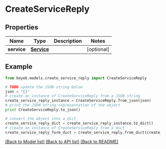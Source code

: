 # CreateServiceReply


## Properties
Name | Type | Description | Notes
------------ | ------------- | ------------- | -------------
**service** | [**Service**](Service.md) |  | [optional] 

## Example

```python
from koyeb.models.create_service_reply import CreateServiceReply

# TODO update the JSON string below
json = "{}"
# create an instance of CreateServiceReply from a JSON string
create_service_reply_instance = CreateServiceReply.from_json(json)
# print the JSON string representation of the object
print CreateServiceReply.to_json()

# convert the object into a dict
create_service_reply_dict = create_service_reply_instance.to_dict()
# create an instance of CreateServiceReply from a dict
create_service_reply_form_dict = create_service_reply.from_dict(create_service_reply_dict)
```
[[Back to Model list]](../README.md#documentation-for-models) [[Back to API list]](../README.md#documentation-for-api-endpoints) [[Back to README]](../README.md)


